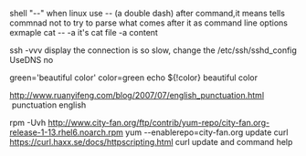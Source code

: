 shell "--"
when linux use -- (a double dash) after command,it means tells commnad  not to try to parse what comes after it as command line options
exmaple cat -- -a it's cat file -a content

ssh -vvv display the connection is so slow, change the /etc/ssh/sshd_config    UseDNS no

green='beautiful color'
color=green
echo ${!color}
beautiful color

http://www.ruanyifeng.com/blog/2007/07/english_punctuation.html  punctuation english


rpm -Uvh http://www.city-fan.org/ftp/contrib/yum-repo/city-fan.org-release-1-13.rhel6.noarch.rpm
yum --enablerepo=city-fan.org update curl     
https://curl.haxx.se/docs/httpscripting.html          curl update and command help
